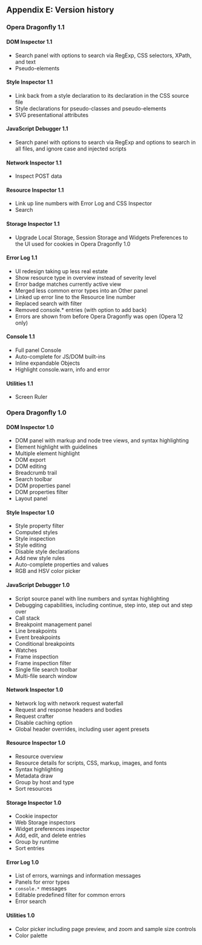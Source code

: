 ## Appendix E: Version history

### Opera Dragonfly 1.1

#### DOM Inspector 1.1

* Search panel with options to search via RegExp, CSS selectors, XPath, and text
* Pseudo-elements

#### Style Inspector 1.1

* Link back from a style declaration to its declaration in the CSS source file
* Style declarations for pseudo-classes and pseudo-elements
* SVG presentational attributes

#### JavaScript Debugger 1.1

* Search panel with options to search via RegExp and options to search in all files, and ignore case and injected scripts

#### Network Inspector 1.1

* Inspect POST data

#### Resource Inspector 1.1

* Link up line numbers with Error Log and CSS Inspector
* Search

#### Storage Inspector 1.1

* Upgrade Local Storage, Session Storage and Widgets Preferences to the UI used for cookies in Opera Dragonfly 1.0

#### Error Log 1.1

* UI redesign taking up less real estate
* Show resource type in overview instead of severity level
* Error badge matches currently active view
* Merged less common error types into an Other panel
* Linked up error line to the Resource line number
* Replaced search with filter
* Removed console.* entries (with option to add back)
* Errors are shown from before Opera Dragonfly was open (Opera 12 only)

#### Console 1.1

* Full panel Console
* Auto-complete for JS/DOM built-ins
* Inline expandable Objects
* Highlight console.warn, info and error

#### Utilities 1.1

* Screen Ruler

### Opera Dragonfly 1.0

#### DOM Inspector 1.0

* DOM panel with markup and node tree views, and syntax highlighting
* Element highlight with guidelines
* Multiple element highlight
* DOM export
* DOM editing
* Breadcrumb trail
* Search toolbar
* DOM properties panel
* DOM properties filter
* Layout panel

#### Style Inspector 1.0

* Style property filter
* Computed styles
* Style inspection
* Style editing
* Disable style declarations
* Add new style rules
* Auto-complete properties and values
* RGB and HSV color picker 

#### JavaScript Debugger 1.0

* Script source panel with line numbers and syntax highlighting
* Debugging capabilities, including continue, step into, step out and step over
* Call stack
* Breakpoint management panel
* Line breakpoints
* Event breakpoints
* Conditional breakpoints
* Watches
* Frame inspection
* Frame inspection filter
* Single file search toolbar
* Multi-file search window

#### Network Inspector 1.0

* Network log with network request waterfall
* Request and response headers and bodies
* Request crafter
* Disable caching option
* Global header overrides, including user agent presets

#### Resource Inspector 1.0

* Resource overview
* Resource details for scripts, CSS, markup, images, and fonts
* Syntax highlighting
* Metadata draw
* Group by host and type
* Sort resources

#### Storage Inspector 1.0

* Cookie inspector
* Web Storage inspectors
* Widget preferences inspector
* Add, edit, and delete entries
* Group by runtime
* Sort entries

#### Error Log 1.0

* List of errors, warnings and information messages
* Panels for error types
* <code>console.*</code> messages
* Editable predefined filter for common errors
* Error search

#### Utilities 1.0

* Color picker including page preview, and zoom and sample size controls
* Color palette

